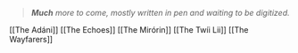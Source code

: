 > ***Much** more to come, mostly written in pen and waiting to be digitized.*

[[The Adáni]]
[[The Echoes]]
[[The Mirórin]]
[[The Twíi Lii]]
[[The Wayfarers]]
